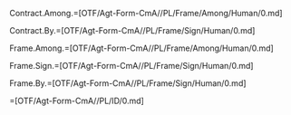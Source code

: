 Contract.Among.=[OTF/Agt-Form-CmA//PL/Frame/Among/Human/0.md]

Contract.By.=[OTF/Agt-Form-CmA//PL/Frame/Sign/Human/0.md]

Frame.Among.=[OTF/Agt-Form-CmA//PL/Frame/Among/Human/0.md]

Frame.Sign.=[OTF/Agt-Form-CmA//PL/Frame/Sign/Human/0.md]

Frame.By.=[OTF/Agt-Form-CmA//PL/Frame/Sign/Human/0.md]

=[OTF/Agt-Form-CmA//PL/ID/0.md]